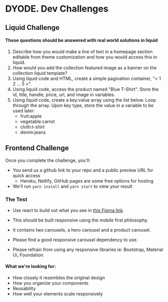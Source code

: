 # DYODE. Dev Challenges

## Liquid Challenge

#### These questions should be answered with real world solutions in liquid

1. Describe how you would make a line of text in a homepage section editable from theme customization and how you would access this in liquid.
2. How would you add the collection featured image as a banner on the collection liquid template?
3. Using liquid code and HTML, create a simple pagination container, "< 1 2 ... 5 >".
4. Using liquid code, access the product named "Blue T-Shirt". Store the id, title, handle, price, url, and image in variables.
5. Using liquid code, create a key:value array using the list below. Loop through the array. Upon key type, store the value in a variable to be used later:
   - fruit:apple
   - vegetable:carrot
   - cloth:t-shirt
   - denim:jeans

## Frontend Challenge

Once you complete the challenge, you'll:

- You send us a github link to your repo and a public preview URL for quick access
  - Heroku, Netlify, GitHub pages are some free options for hosting
- We'll run `yarn install` and `yarn start` to view your result

### The Test

- Use react to build out what you see in [this Figma link](https://www.figma.com/file/3LB4kjUhhXVN1cBU2QPIpu/DYODE-Developer-Test?node-id=0%3A1).
- This should be built responsive using the mobile first philosophy.
- It contains two carousels, a hero carousel and a product carousel.
- Please find a good responsive carousel dependency to use.

- Please refrain from using any responsive libraries ie: Bootstrap, Material Ui, Foundation.

#### What we're looking for:

- How closely it resembles the original design
- How you organize your components
- Reusability
- How well your elements scale responsively
